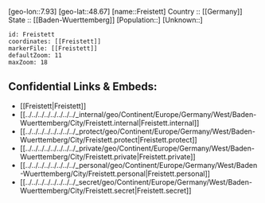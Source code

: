 ﻿---
location: [48.67,7.93] 
mapzoom: [7,12] 
mapmarker: city 
type: City
tags:
- geo/City


SpocWebEntityId: 30262
isDeleted: false
confidential: public

---
[geo-lon::7.93] 
[geo-lat::48.67] 
[name::Freistett] 
Country :: [[Germany]]  
State :: [[Baden-Wuerttemberg]] 
[Population::] 
[Unknown::] 


```leaflet
id: Freistett
coordinates: [[Freistett]] 
markerFile: [[Freistett]] 
defaultZoom: 11 
maxZoom: 18
```


## Confidential Links & Embeds: 
- [[Freistett|Freistett]]  
- [[../../../../../../../../_internal/geo/Continent/Europe/Germany/West/Baden-Wuerttemberg/City/Freistett.internal|Freistett.internal]] 
- [[../../../../../../../../_protect/geo/Continent/Europe/Germany/West/Baden-Wuerttemberg/City/Freistett.protect|Freistett.protect]] 
- [[../../../../../../../../_private/geo/Continent/Europe/Germany/West/Baden-Wuerttemberg/City/Freistett.private|Freistett.private]] 
- [[../../../../../../../../_personal/geo/Continent/Europe/Germany/West/Baden-Wuerttemberg/City/Freistett.personal|Freistett.personal]] 
- [[../../../../../../../../_secret/geo/Continent/Europe/Germany/West/Baden-Wuerttemberg/City/Freistett.secret|Freistett.secret]] 
